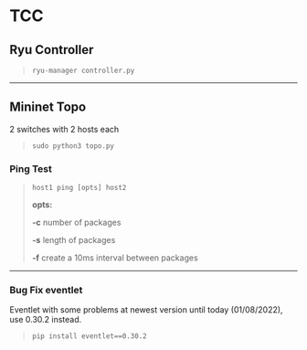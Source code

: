 # **TCC**

## **Ryu Controller**

>`ryu-manager controller.py`

---
## **Mininet Topo**

2 switches with 2 hosts each

>`sudo python3 topo.py`


### **Ping Test**

>`host1 ping [opts] host2`
>
>**opts:**
>
>**-c** number of packages
>
>**-s** length of packages
>
>**-f** create a 10ms interval between packages

---

### **Bug Fix eventlet**

Eventlet with some problems at newest version until today (01/08/2022), use 0.30.2 instead.

>`pip install eventlet==0.30.2`